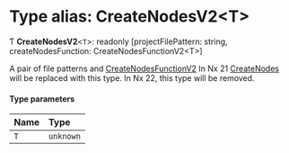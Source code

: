 # Type alias: CreateNodesV2\<T\>

Ƭ **CreateNodesV2**\<`T`\>: readonly [projectFilePattern: string, createNodesFunction: CreateNodesFunctionV2\<T\>]

A pair of file patterns and [CreateNodesFunctionV2](/reference/core-api/devkit/documents/CreateNodesFunctionV2)
In Nx 21 [CreateNodes](/reference/core-api/devkit/documents/CreateNodes) will be replaced with this type. In Nx 22, this type will be removed.

#### Type parameters

| Name | Type      |
| :--- | :-------- |
| `T`  | `unknown` |
